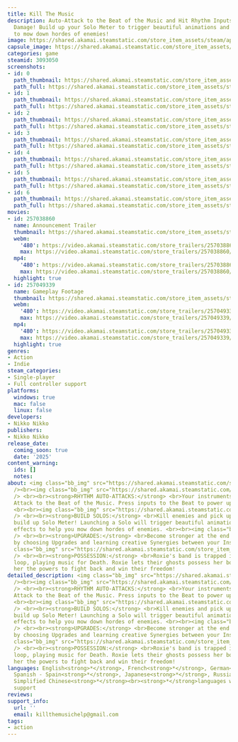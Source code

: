 ```yaml
---
title: Kill The Music
description: Auto-Attack to the Beat of the Music and Hit Rhythm Inputs to boost your
  Damage! Build up your Solo Meter to trigger beautiful animations and cascading effects
  to mow down hordes of enemies!
image: https://shared.akamai.steamstatic.com/store_item_assets/steam/apps/3093050/header.jpg?t=1730687513
capsule_image: https://shared.akamai.steamstatic.com/store_item_assets/steam/apps/3093050/capsule_231x87.jpg?t=1730687513
categories: game
steamid: 3093050
screenshots:
- id: 0
  path_thumbnail: https://shared.akamai.steamstatic.com/store_item_assets/steam/apps/3093050/ss_0991b048847007fc411035af0ee302f586d35a61.600x338.jpg?t=1730687513
  path_full: https://shared.akamai.steamstatic.com/store_item_assets/steam/apps/3093050/ss_0991b048847007fc411035af0ee302f586d35a61.1920x1080.jpg?t=1730687513
- id: 1
  path_thumbnail: https://shared.akamai.steamstatic.com/store_item_assets/steam/apps/3093050/ss_a0d4f4b745bc8e91ac712d4d44b628c7c48d9e4d.600x338.jpg?t=1730687513
  path_full: https://shared.akamai.steamstatic.com/store_item_assets/steam/apps/3093050/ss_a0d4f4b745bc8e91ac712d4d44b628c7c48d9e4d.1920x1080.jpg?t=1730687513
- id: 2
  path_thumbnail: https://shared.akamai.steamstatic.com/store_item_assets/steam/apps/3093050/ss_7fdf1401f0c7a0f9d8a3e0c85ee083384f969250.600x338.jpg?t=1730687513
  path_full: https://shared.akamai.steamstatic.com/store_item_assets/steam/apps/3093050/ss_7fdf1401f0c7a0f9d8a3e0c85ee083384f969250.1920x1080.jpg?t=1730687513
- id: 3
  path_thumbnail: https://shared.akamai.steamstatic.com/store_item_assets/steam/apps/3093050/ss_610e7d07d4af378ca976676d92c8c7f4f2be72a6.600x338.jpg?t=1730687513
  path_full: https://shared.akamai.steamstatic.com/store_item_assets/steam/apps/3093050/ss_610e7d07d4af378ca976676d92c8c7f4f2be72a6.1920x1080.jpg?t=1730687513
- id: 4
  path_thumbnail: https://shared.akamai.steamstatic.com/store_item_assets/steam/apps/3093050/ss_0dd96c601cfac2ca2eeb09c77be7fed55916a093.600x338.jpg?t=1730687513
  path_full: https://shared.akamai.steamstatic.com/store_item_assets/steam/apps/3093050/ss_0dd96c601cfac2ca2eeb09c77be7fed55916a093.1920x1080.jpg?t=1730687513
- id: 5
  path_thumbnail: https://shared.akamai.steamstatic.com/store_item_assets/steam/apps/3093050/ss_35010c045ecb63c6678fc29656b66e4f102b8e61.600x338.jpg?t=1730687513
  path_full: https://shared.akamai.steamstatic.com/store_item_assets/steam/apps/3093050/ss_35010c045ecb63c6678fc29656b66e4f102b8e61.1920x1080.jpg?t=1730687513
- id: 6
  path_thumbnail: https://shared.akamai.steamstatic.com/store_item_assets/steam/apps/3093050/ss_f973a76eb325db2eea28316979ae7cc7d5227b65.600x338.jpg?t=1730687513
  path_full: https://shared.akamai.steamstatic.com/store_item_assets/steam/apps/3093050/ss_f973a76eb325db2eea28316979ae7cc7d5227b65.1920x1080.jpg?t=1730687513
movies:
- id: 257038860
  name: Announcement Trailer
  thumbnail: https://shared.akamai.steamstatic.com/store_item_assets/steam/apps/257038860/movie.293x165.jpg?t=1723772012
  webm:
    '480': https://video.akamai.steamstatic.com/store_trailers/257038860/movie480_vp9.webm?t=1723772012
    max: https://video.akamai.steamstatic.com/store_trailers/257038860/movie_max_vp9.webm?t=1723772012
  mp4:
    '480': https://video.akamai.steamstatic.com/store_trailers/257038860/movie480.mp4?t=1723772012
    max: https://video.akamai.steamstatic.com/store_trailers/257038860/movie_max.mp4?t=1723772012
  highlight: true
- id: 257049339
  name: Gameplay Footage
  thumbnail: https://shared.akamai.steamstatic.com/store_item_assets/steam/apps/257049339/movie.293x165.jpg?t=1724611148
  webm:
    '480': https://video.akamai.steamstatic.com/store_trailers/257049339/movie480_vp9.webm?t=1724611148
    max: https://video.akamai.steamstatic.com/store_trailers/257049339/movie_max_vp9.webm?t=1724611148
  mp4:
    '480': https://video.akamai.steamstatic.com/store_trailers/257049339/movie480.mp4?t=1724611148
    max: https://video.akamai.steamstatic.com/store_trailers/257049339/movie_max.mp4?t=1724611148
  highlight: true
genres:
- Action
- Indie
steam_categories:
- Single-player
- Full controller support
platforms:
  windows: true
  mac: false
  linux: false
developers:
- Nikko Nikko
publishers:
- Nikko Nikko
release_date:
  coming_soon: true
  date: '2025'
content_warning:
  ids: []
  notes:
about: <img class="bb_img" src="https://shared.akamai.steamstatic.com/store_item_assets/steam/apps/3093050/extras/WISHLIST2.png?t=1730687513"
  /><br><img class="bb_img" src="https://shared.akamai.steamstatic.com/store_item_assets/steam/apps/3093050/extras/CUTSCENEGIF-1.gif?t=1730687513"
  /> <br><br><strong>RHYTHM AUTO-ATTACKS:</strong> <br>Your instruments will Automatically
  Attack to the Beat of the Music. Press inputs to the Beat to power up your Damage!
  <br><br><img class="bb_img" src="https://shared.akamai.steamstatic.com/store_item_assets/steam/apps/3093050/extras/GAMEPLAYGIF-1.gif?t=1730687513"
  /> <br><br><strong>BUILD SOLOS:</strong> <br>Kill enemies and pick up energy to
  build up Solo Meter! Launching a Solo will trigger beautiful animations and cascading
  effects to help you mow down hordes of enemies. <br><br><img class="bb_img" src="https://shared.akamai.steamstatic.com/store_item_assets/steam/apps/3093050/extras/SOLOGIF-1.gif?t=1730687513"
  /> <br><br><strong>UPGRADES:</strong> <br>Become stronger at the end of each Round
  by choosing Upgrades and learning creative Synergies between your Instruments. <br><br><img
  class="bb_img" src="https://shared.akamai.steamstatic.com/store_item_assets/steam/apps/3093050/extras/UPGRADEGIF-1.gif?t=1730687513"
  /> <br><br><strong>POSSESSION:</strong> <br>Roxie's band is trapped in an eternal
  loop, playing music for Death. Roxie lets their ghosts possess her body, granting
  her the powers to fight back and win their freedom!
detailed_description: <img class="bb_img" src="https://shared.akamai.steamstatic.com/store_item_assets/steam/apps/3093050/extras/WISHLIST2.png?t=1730687513"
  /><br><img class="bb_img" src="https://shared.akamai.steamstatic.com/store_item_assets/steam/apps/3093050/extras/CUTSCENEGIF-1.gif?t=1730687513"
  /> <br><br><strong>RHYTHM AUTO-ATTACKS:</strong> <br>Your instruments will Automatically
  Attack to the Beat of the Music. Press inputs to the Beat to power up your Damage!
  <br><br><img class="bb_img" src="https://shared.akamai.steamstatic.com/store_item_assets/steam/apps/3093050/extras/GAMEPLAYGIF-1.gif?t=1730687513"
  /> <br><br><strong>BUILD SOLOS:</strong> <br>Kill enemies and pick up energy to
  build up Solo Meter! Launching a Solo will trigger beautiful animations and cascading
  effects to help you mow down hordes of enemies. <br><br><img class="bb_img" src="https://shared.akamai.steamstatic.com/store_item_assets/steam/apps/3093050/extras/SOLOGIF-1.gif?t=1730687513"
  /> <br><br><strong>UPGRADES:</strong> <br>Become stronger at the end of each Round
  by choosing Upgrades and learning creative Synergies between your Instruments. <br><br><img
  class="bb_img" src="https://shared.akamai.steamstatic.com/store_item_assets/steam/apps/3093050/extras/UPGRADEGIF-1.gif?t=1730687513"
  /> <br><br><strong>POSSESSION:</strong> <br>Roxie's band is trapped in an eternal
  loop, playing music for Death. Roxie lets their ghosts possess her body, granting
  her the powers to fight back and win their freedom!
languages: English<strong>*</strong>, French<strong>*</strong>, German<strong>*</strong>,
  Spanish - Spain<strong>*</strong>, Japanese<strong>*</strong>, Russian<strong>*</strong>,
  Simplified Chinese<strong>*</strong><br><strong>*</strong>languages with full audio
  support
reviews:
support_info:
  url: ''
  email: killthemusichelp@gmail.com
tags:
- action
---
```

